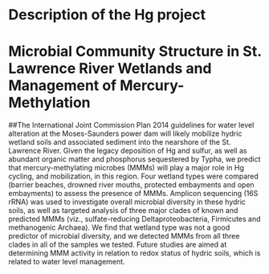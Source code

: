 # Description of the Hg project
# Microbial Community Structure in St. Lawrence River Wetlands and Management of Mercury-Methylation 

##The International Joint Commission Plan 2014 guidelines for water level alteration at the Moses-Saunders power dam will likely mobilize hydric wetland soils and associated sediment into the nearshore of the St. Lawrence River.  Given the legacy deposition of Hg and sulfur, as well as abundant organic matter and phosphorus sequestered by Typha, we predict that mercury-methylating microbes (MMMs) will play a major role in Hg cycling, and mobilization, in this region. Four wetland types were compared (barrier beaches, drowned river mouths, protected embayments and open embayments) to assess the presence of MMMs. Amplicon sequencing (16S rRNA) was used to investigate overall microbial diversity in these hydric soils, as well as targeted analysis of three major clades of known and predicted MMMs (viz., sulfate-reducing Deltaproteobacteria, Firmicutes and methanogenic Archaea). We find that wetland type was not a good predictor of microbial diversity, and we detected MMMs from all three clades in all of the samples we tested.  Future studies are aimed at determining MMM activity in relation to redox status of hydric soils, which is related to water level management.
